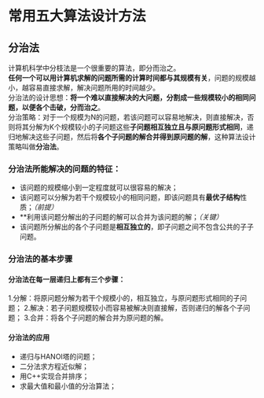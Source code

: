 # 常用五大算法设计方法
## 分治法
计算机科学中分枝法是一个很重要的算法，即分而治之。     
**任何一个可以用计算机求解的问题所需的计算时间都与其规模有关**，问题的规模越小，越容易直接求解，解决问题所用的时间越少。     
分治法的设计思想：**将一个难以直接解决的大问题，分割成一些规模较小的相同问题，以便各个击破，分而治之**。     
分治策略：对于一个规模为N的问题，若该问题可以容易地解决，则直接解决，否则将其分解为K个规模较小的子问题这些**子问题相互独立且与原问题形式相同**，递归地解决这些子问题，然后将**各个子问题的解合并得到原问题的解**，这种算法设计策略叫做**分治法**。     
### 分治法所能解决的问题的特征：
- 该问题的规模缩小到一定程度就可以很容易的解决；
- 该问题可以分解为若干个规模较小的相同问题，即该问题具有**最优子结构**性质；*（前提）*
- **利用该问题分解出的子问题的解可以合并为该问题的解；*（关键）*
- 该问题所分解出的各个子问题是**相互独立的**，即子问题之间不包含公共的子子问题。
### 分治法的基本步骤
#### 分治法在每一层递归上都有三个步骤：
1.分解：将原问题分解为若干个规模小的，相互独立，与原问题形式相同的子问题；
2.解决：若子问题规模较小而容易被解决则直接解，否则递归的解各个子问题；
3.合并：将各个子问题的解合并为原问题的解。
#### 分治法的应用
- 递归与HANOI塔的问题；
- 二分法求方程近似解；
- 用C++实现合并排序；
- 求最大值和最小值的分治算法；

